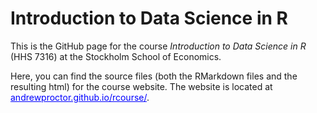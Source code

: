 # Introduction to Data Science in R


This is the GitHub page for the course *Introduction to Data Science in R* (HHS 7316) at the Stockholm School of Economics.

Here, you can find the source files (both the RMarkdown files and the resulting html) for the course website.  The website is located at <a href="andrewproctor.github.io/rcourse/" style="color:blue;">andrewproctor.github.io/rcourse/</a>.
